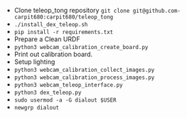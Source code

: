 *  Clone teleop_tong repository ```git clone git@github.com-carpit680:carpit680/teleop_tong```
* ```./install_dex_teleop.sh```
* ```pip install -r requirements.txt```
* Prepare a Clean URDF
* ```python3 webcam_calibration_create_board.py```
* Print out calibration board.
* Setup lighting
* ```python3 webcam_calibration_collect_images.py```
* ```python3 webcam_calibration_process_images.py```
* ```python3 webcam_teleop_interface.py```
* ```python3 dex_teleop.py```
* ```sudo usermod -a -G dialout $USER```
* ```newgrp dialout```